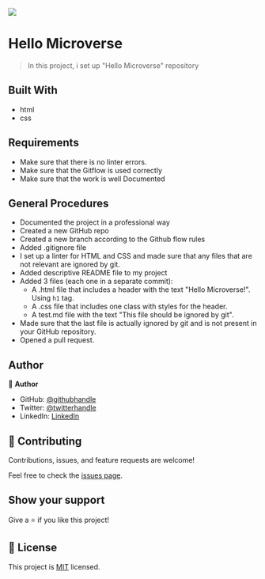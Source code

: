 ![](https://img.shields.io/badge/Microverse-blueviolet)

# Hello Microverse

> In this project, i set up "Hello Microverse" repository 


## Built With

- html
- css


## Requirements
- Make sure that there is no linter errors.
- Make sure that the Gitflow is used correctly
- Make sure that the work is well Documented

## General Procedures
- Documented the project in a professional way
- Created a new GitHub repo
- Created a new branch according to the Github flow rules
- Added .gitignore file
- I set up a linter for HTML and CSS and  made sure that any files that are not relevant are ignored by git.
- Added descriptive README file to my project
- Added 3 files (each one in a separate commit):
    - A .html file that includes a header with the text "Hello Microverse!". Using `h1` tag.
    - A .css file that includes one class with styles for the header.
    - A test.md file with the text "This file should be ignored by git".
- Made sure that the last file is actually ignored by git and is not present in your GitHub repository.
- Opened a pull request.

## Author

👤 **Author**

- GitHub: [@githubhandle](https://github.com/xtrahuman)
- Twitter: [@twitterhandle](https://twitter.com/xtrahuman)
- LinkedIn: [LinkedIn](https://linkedin.com/in/tochukwu-okpara-449528197)


## 🤝 Contributing

Contributions, issues, and feature requests are welcome!

Feel free to check the [issues page](../../issues/).

## Show your support

Give a ⭐️ if you like this project!


## 📝 License

This project is [MIT](./MIT.md) licensed.

